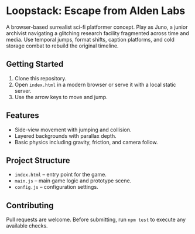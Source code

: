 # Loopstack: Escape from Alden Labs

A browser-based surrealist sci-fi platformer concept. Play as Juno, a junior
archivist navigating a glitching research facility fragmented across time and
media. Use temporal jumps, format shifts, caption platforms, and cold storage
combat to rebuild the original timeline.

## Getting Started

1. Clone this repository.
2. Open `index.html` in a modern browser or serve it with a local static
   server.
3. Use the arrow keys to move and jump.

## Features

- Side-view movement with jumping and collision.
- Layered backgrounds with parallax depth.
- Basic physics including gravity, friction, and camera follow.

## Project Structure

- `index.html` – entry point for the game.
- `main.js` – main game logic and prototype scene.
- `config.js` – configuration settings.

## Contributing

Pull requests are welcome. Before submitting, run `npm test` to execute any
available checks.
